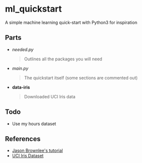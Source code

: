 # ml_quickstart
A simple machine learning quick-start with Python3 for inspiration 

## Parts
- *needed.py*
    > Outlines all the packages you will need 
- *main.py*
    > The quickstart itself (some sections are commented out)
- __data-iris__
    > Downloaded UCI Iris data

## Todo
- Use my hours dataset

## References
- [Jason Brownlee's tutorial](https://machinelearningmastery.com/machine-learning-in-python-step-by-step/)
- [UCI Iris Dataset](https://archive.ics.uci.edu/ml/datasets/Iris)



